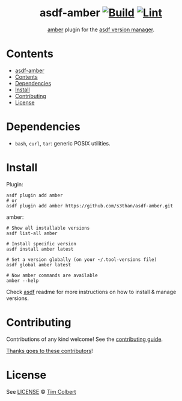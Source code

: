 <div align="center">

# asdf-amber [![Build](https://github.com/s3than/asdf-amber/actions/workflows/build.yml/badge.svg)](https://github.com/s3than/asdf-amber/actions/workflows/build.yml) [![Lint](https://github.com/s3than/asdf-amber/actions/workflows/lint.yml/badge.svg)](https://github.com/s3than/asdf-amber/actions/workflows/lint.yml)


[amber](https://amber-lang.com/) plugin for the [asdf version manager](https://asdf-vm.com).

</div>

# Contents

- [asdf-amber  ](#asdf-amber--)
- [Contents](#contents)
- [Dependencies](#dependencies)
- [Install](#install)
- [Contributing](#contributing)
- [License](#license)

# Dependencies

- `bash`, `curl`, `tar`: generic POSIX utilities.

# Install

Plugin:

```shell
asdf plugin add amber
# or
asdf plugin add amber https://github.com/s3than/asdf-amber.git
```

amber:

```shell
# Show all installable versions
asdf list-all amber

# Install specific version
asdf install amber latest

# Set a version globally (on your ~/.tool-versions file)
asdf global amber latest

# Now amber commands are available
amber --help
```

Check [asdf](https://github.com/asdf-vm/asdf) readme for more instructions on how to
install & manage versions.

# Contributing

Contributions of any kind welcome! See the [contributing guide](contributing.md).

[Thanks goes to these contributors](https://github.com/s3than/asdf-amber/graphs/contributors)!

# License

See [LICENSE](LICENSE) © [Tim Colbert](https://github.com/s3than/)
